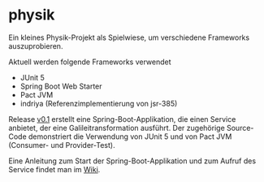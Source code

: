 # physik
Ein kleines Physik-Projekt als Spielwiese, um verschiedene Frameworks auszuprobieren. 

Aktuell werden folgende Frameworks verwendet
* JUnit 5
* Spring Boot Web Starter
* Pact JVM
* indriya (Referenzimplementierung von jsr-385)

Release [v0.1](https://github.com/thkwalter/physik/releases/tag/v0.1 "Release v0.1") erstellt eine Spring-Boot-Applikation, die einen Service anbietet, der eine Galileitransformation ausführt. Der zugehörige Source-Code demonstriert die Verwendung von JUnit 5 und von Pact JVM (Consumer- und Provider-Test).

Eine Anleitung zum Start der Spring-Boot-Applikation und zum Aufruf des Service findet man im [Wiki](https://github.com/thkwalter/physik/wiki "Anleitung").
